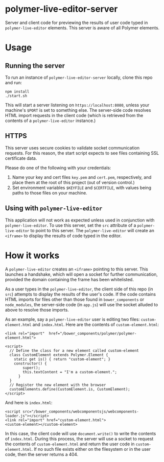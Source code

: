 # polymer-live-editor-server
Server and client code for previewing the results of
user code typed in `polymer-live-editor` elements. This 
server is aware of all Polymer elements.

# Usage

## Running the server
To run an instance of `polymer-live-editor-server` locally, clone
this repo and run:

    npm install
    ./start.sh

This will start a server listening on `https://localhost:8080`, unless
your machine's `$PORT` is set to something else. The server-side
code resolves HTML import requests in the client code (which
is retrieved from the contents of a `polymer-live-editor`
instance.)

## HTTPS 
This server uses secure cookies to validate socket communication 
requests. For this reason, the start script expects to see 
files containing SSL certificate data. 

Please do one of the following with your credentials:
1. Name your key and cert files `key.pem` and `cert.pem`,
respectively, and place them at the root of this project (out
of version control.)
2. Set environment variables `$KEYFILE` and `$CERTFILE`, with
values being paths to those files on your machine.

## Using with `polymer-live-editor`
This application will not work as expected unless used in
conjunction with `polymer-live-editor`. To use this server,
set the `src` attribute of a `polymer-live-editor` to point
to this server. The `polymer-live-editor` will create
an `<iframe>` to display the results of code typed in the editor. 

# How it works
A `polymer-live-editor` creates an `<iframe>` pointing to
this server. This launches a handshake, which will open a
socket for further communication, provided the domain containing
the frame has been whitelisted. 

As a user types in the `polymer-live-editor`, the client side
of this repo (in `src`) attempts to display the results of 
the user's code. If the code contains HTML imports for files other
than those found in `bower_components` or `node_modules`, the 
server-side code (in `app.js`) will use the socket alluded to above
to resolve those imports. 

As an example, say a `polymer-live-editor` user is editing
two files: `custom-element.html` and `index.html`. Here are the contents
of `custom-element.html`:

    <link rel="import"  href="/bower_components/polymer/polymer-element.html">

    <script>
      // Define the class for a new element called custom-element
      class CustomElement extends Polymer.Element {
        static get is() { return "custom-element"; }
        constructor() {
            super();
            this.textContent = "I'm a custom-element.";
          }
      }
      // Register the new element with the browser
      customElements.define(CustomElement.is, CustomElement);
    </script>

And here is `index.html`:

    <script src="/bower_components/webcomponentsjs/webcomponents-loader.js"></script>
    <link rel="import" href="custom-element.html">
    <custom-element></custom-element>

In this case, the client code will use `document.write()` to write the 
contents of `index.html`. During this process, the server will use a socket
to request the contents of `custom-element.html` and return the
user code in `custom-element.html`. If no such file exists either on the filesystem
or in the user code, then the server returns a 404. 




